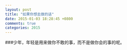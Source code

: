 ```yaml
---
layout: post
title: "如果你想去做的话"
date: 2015-01-03 18:28:45 +0800
comments: true
categories: 2015
---
```


###少年，年轻是用来做你不敢的事，而不是做你会的事的呢。
